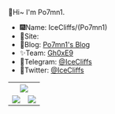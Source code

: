 👋Hi~ I'm Po7mn1.
<ul>
<li>🎆Name: IceCliffs/(Po7mn1)</li>
<li>🔗Site: </li>
<ll>
  <li>🥰Blog: <a href="https://rce.iloli.moe">Po7mn1's Blog</a></li>
  <li>✨Team: <a href="https://team.iloli.moe">Gh0xE9</a></li>
  <li>🛫Telegram: <a href="https://t.me/icecliffs">@IceCliffs</a></li>
  <li>🌵Twitter: <a href="https://twitter.com/icecliffs">@IceCliffs</a></li>
</ll>
</ul>
<table style="width:100%" style="border: 1px dashed #FFF">
  <tr>
    <th colspan="2">
      <img src="https://github-profile-summary-cards.vercel.app/api/cards/profile-details?username=icecliffs&theme=monokai" />
    </th>
  </tr>
  <tr>
    <td><a href="https://github.com/icecliffs">
      <img src="https://github-readme-stats.vercel.app/api?username=icecliffs&show_icons=true&hide_border=false&count_private=true&include_all_commits=true" />
    </a></td>
    <td><a href="https://github.com/icecliffs">
      <img src="https://github-readme-stats.vercel.app/api/top-langs/?username=icecliffs&layout=compact&langs_count=6" />
    </a></td>
  </tr>
</table>
